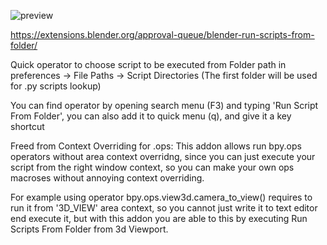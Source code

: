 ![preview](https://github.com/user-attachments/assets/1696b8ee-404d-424f-9385-793b28eef78d)

https://extensions.blender.org/approval-queue/blender-run-scripts-from-folder/

Quick operator to choose script to be executed from Folder path in preferences -> File Paths -> Script Directories (The first folder will be used for .py scripts lookup)

You can find operator by opening search menu (F3) and typing 'Run Script From Folder', you can also add it to quick menu (q), and give it a key shortcut

Freed from Context Overriding for .ops:
This addon allows run bpy.ops operators without area context overridng, since you can just execute your script from the right window context, so you can make your own ops macroses without annoying context overriding.

For example using operator bpy.ops.view3d.camera_to_view() requires to run it from '3D_VIEW' area context, so you cannot just write it to text editor end execute it, but with this addon you are able to this by executing Run Scripts From Folder from 3d Viewport.
